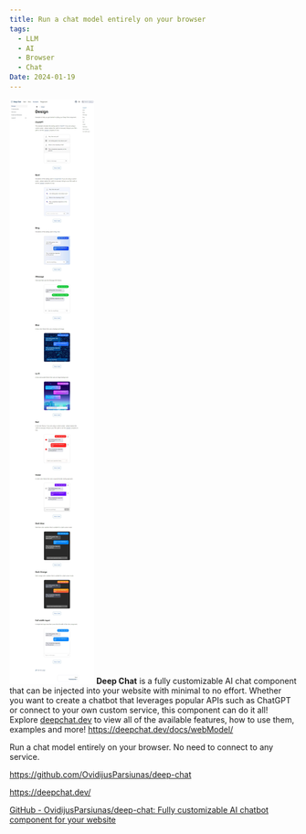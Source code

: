 ```yaml
---
title: Run a chat model entirely on your browser
tags:
  - LLM
  - AI
  - Browser
  - Chat
Date: 2024-01-19
---
```


![](../_asset/2024-01-19_browserchat_image_1.png)
**Deep Chat** is a fully customizable AI chat component that can be injected into your website with minimal to no effort. Whether you want to create a chatbot that leverages popular APIs such as ChatGPT or connect to your own custom service, this component can do it all! Explore [deepchat.dev](https://deepchat.dev/) to view all of the available features, how to use them, examples and more!
https://deepchat.dev/docs/webModel/

Run a chat model entirely on your browser. No need to connect to any service.


https://github.com/OvidijusParsiunas/deep-chat

https://deepchat.dev/

[GitHub - OvidijusParsiunas/deep-chat: Fully customizable AI chatbot component for your website](https://github.com/OvidijusParsiunas/deep-chat)
